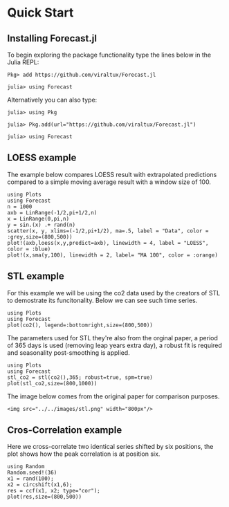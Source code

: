 # Quick Start

## Installing Forecast.jl

To begin exploring the package functionality type the lines below in
the Julia REPL:

    Pkg> add https://github.com/viraltux/Forecast.jl

    julia> using Forecast

Alternatively you can also type:

    julia> using Pkg

    julia> Pkg.add(url="https://github.com/viraltux/Forecast.jl")

    julia> using Forecast

## LOESS example

The example below compares LOESS result with extrapolated predictions compared
to a simple moving average result with a window size of 100.

```@example tutorial
using Plots
using Forecast
n = 1000
axb = LinRange(-1/2,pi+1/2,n)
x = LinRange(0,pi,n)
y = sin.(x) .+ rand(n)
scatter(x, y, xlims=(-1/2,pi+1/2), ma=.5, label = "Data", color = :grey,size=(800,500))
plot!(axb,loess(x,y,predict=axb), linewidth = 4, label = "LOESS", color = :blue)
plot!(x,sma(y,100), linewidth = 2, label= "MA 100", color = :orange)
```

## STL example

For this example we will be using the co2 data used by the creators of STL to
demostrate its funcitonality. Below we can see such time series.

```@example tutorial
using Plots
using Forecast
plot(co2(), legend=:bottomright,size=(800,500))
```

The parameters used for STL they're also from the orginal paper, a period of
365 days is used (removing leap years extra day), a robust fit is required and
seasonality post-smoothing is applied.

```@example tutorial
using Plots
using Forecast
stl_co2 = stl(co2(),365; robust=true, spm=true)
plot(stl_co2,size=(800,1000))
```
The image below comes from the original paper for comparison purposes.

```@raw html
<img src="../../images/stl.png" width="800px"/>
```

## Cros-Correlation example

Here we cross-correlate two identical series shifted by six positions, the plot
shows how the peak correlation is at position six.

```@example tutorial
using Random
Random.seed!(36)
x1 = rand(100);
x2 = circshift(x1,6);
res = ccf(x1, x2; type="cor");
plot(res,size=(800,500))
```

